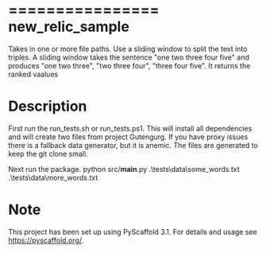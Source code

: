 ================
new_relic_sample
================

Takes in one or more file paths. Use a sliding window to split the text into triples. A sliding window takes the sentence "one two three four five" and produces "one two three", "two three four", "three four five". It returns the ranked vaalues

Description
===========

First run the run_tests.sh or run_tests.ps1.
This will install all dependencies and will create two files from project Gutengurg. If you have proxy issues there is a fallback data generator, but it is anemic.
The files are generated to keep the git clone small.

Next run the package.
python src/__main__.py .\tests\data\some_words.txt .\tests\data\more_words.txt

Note
====
This project has been set up using PyScaffold 3.1. For details and usage see https://pyscaffold.org/.
